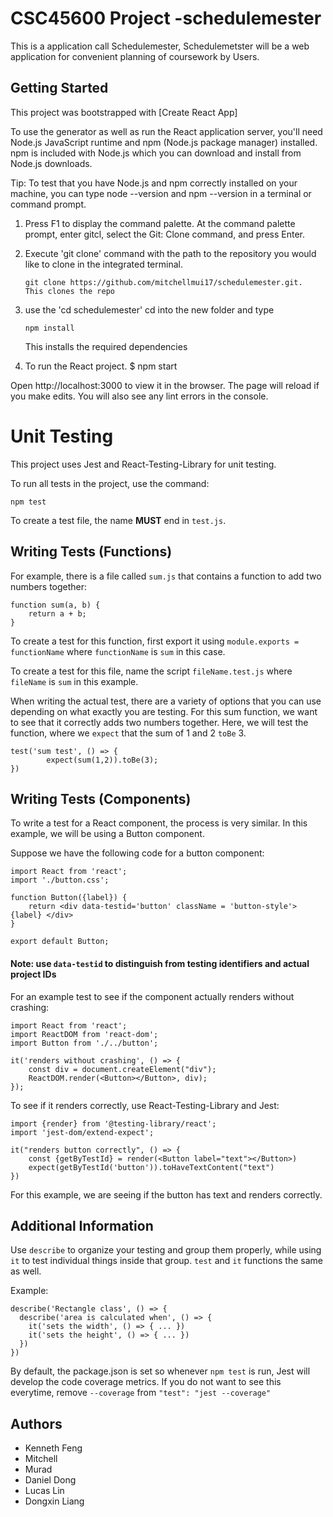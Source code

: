 # CSC45600 Project -schedulemester

This is a application call Schedulemester, Schedulemetster will be a web application for convenient planning of coursework by Users. 

## Getting Started

This project was bootstrapped with [Create React App]

To use the generator as well as run the React application server, you'll need Node.js JavaScript runtime and npm (Node.js package manager) installed. npm is included with Node.js which you can download and install from Node.js downloads.

Tip: To test that you have Node.js and npm correctly installed on your machine, you can type node --version and npm --version in a terminal or command prompt.

1. Press F1 to display the command palette. At the command palette prompt, enter gitcl, select the Git: Clone command, and press Enter.

2. Execute 'git clone' command with the path to the repository you would like to clone in the integrated terminal. 
    ```
    git clone https://github.com/mitchellmui17/schedulemester.git.  This clones the repo
    ```
3. use the 'cd schedulemester' cd into the new folder and type
    ```
    npm install
    ```
   This installs the required dependencies

4. To run the React project.
    $ npm start

Open http://localhost:3000 to view it in the browser.
The page will reload if you make edits.
You will also see any lint errors in the console.


# Unit Testing 

This project uses Jest and React-Testing-Library for unit testing. 

To run all tests in the project, use the command: 

```npm test```

To create a test file, the name **MUST** end in ```test.js```. 

## Writing Tests (Functions)
For example, there is a file called ```sum.js``` that contains a function to add two numbers together: 
```
function sum(a, b) {
    return a + b;
}
```
To create a test for this function, first export it using ```module.exports = functionName``` where ```functionName``` is ```sum``` in this case.

To create a test for this file, name the script ```fileName.test.js``` where ```fileName``` is ```sum``` in this example. 

When writing the actual test, there are a variety of options that you can use depending on what exactly you are testing. For this sum function, we want to see that it correctly adds two numbers together. Here, we will test the function, where we ```expect``` that the sum of 1 and 2 ```toBe``` 3.
```
test('sum test', () => {
        expect(sum(1,2)).toBe(3); 
})
```

## Writing Tests (Components)
To write a test for a React component, the process is very similar. In this example, we will be using a Button component. 

Suppose we have the following code for a button component:
```
import React from 'react';
import './button.css';

function Button({label}) {
    return <div data-testid='button' className = 'button-style'> {label} </div>
}

export default Button;
```
#### Note: use ```data-testid``` to distinguish from testing identifiers and actual project IDs

For an example test to see if the component actually renders without crashing: 
```
import React from 'react';
import ReactDOM from 'react-dom';
import Button from './../button';

it('renders without crashing', () => {
    const div = document.createElement("div");
    ReactDOM.render(<Button></Button>, div);
});
```

To see if it renders correctly, use React-Testing-Library and Jest:
```
import {render} from '@testing-library/react';
import 'jest-dom/extend-expect';

it("renders button correctly", () => {
	const {getByTestId} = render(<Button label="text"></Button>)
	expect(getByTestId('button')).toHaveTextContent("text")
})
```
For this example, we are seeing if the button has text and renders correctly. 

## Additional Information

Use ```describe``` to organize your testing and group them properly, while using ```it``` to test individual things inside that group. ```test``` and ```it``` functions the same as well.

Example: 
```
describe('Rectangle class', () => {
  describe('area is calculated when', () => {
    it('sets the width', () => { ... })
    it('sets the height', () => { ... })
  })
})
```

By default, the package.json is set so whenever ```npm test``` is run, Jest will develop the code coverage metrics. If you do not want to see this everytime, remove ```--coverage``` from ```"test": "jest --coverage"```




## Authors
 - Kenneth Feng
 - Mitchell
 - Murad
 - Daniel Dong
 - Lucas Lin
 - Dongxin Liang
